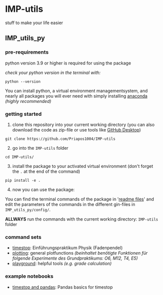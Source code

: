 # IMP-utils
stuff to make your life easier


## IMP_utils_py

### pre-requirements

python version 3.9 or higher is required for using the package

*check your python version in the terminal with:*

```
python --version
```

You can install python, a virtual environment managementsystem, and nearly all packages you will ever need with simply installing [anaconda](https://www.anaconda.com/download) *(highly recommended)*

### getting started

1. clone this repository into your current working directory (you can also download the code as zip-file or use tools like [GitHub Desktop](https://desktop.github.com))

```
git clone https://github.com/Priapos1004/IMP-utils
```

2. go into the `IMP-utils` folder

```
cd IMP-utils/
```

3. install the package to your activated virtual environment (don't forget the `.` at the end of the command)

```
pip install -e .
```

4. now you can use the package:

You can find the terminal commands of the package in '[readme files](readme_files)' and edit the parameters of the commands in the different gin-files in `IMP_utils_py/config/`.

**ALLWAYS** run the commands with the current working directory: `IMP-utils` folder

### command sets

- [timestop](readme_files/timestop.md): Einführungspraktikum Physik (Fadenpendel)
- [plotting](readme_files/plotting.md): general plotfunctions *(beinhaltet benötigte Funktionen für folgende Experimente des Grundpraktikums: O6, M12, T4, E5)*
- [playground](readme_files/playground.md): helpful tools *(e.g. grade calculation)*

### example notebooks

- [timestop and pandas](IMP_utils_py_examples/timestop.ipynb): Pandas basics for timestop
